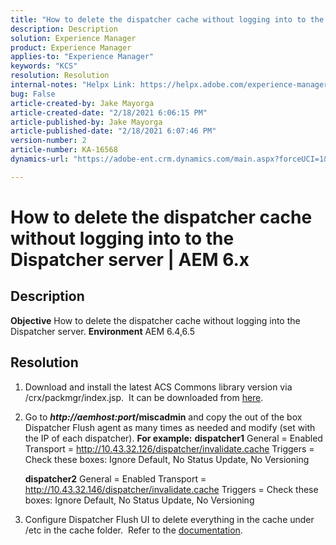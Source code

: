 ```yaml
---
title: "How to delete the dispatcher cache without logging into to the Dispatcher server | AEM 6.x"
description: Description
solution: Experience Manager
product: Experience Manager
applies-to: "Experience Manager"
keywords: "KCS"
resolution: Resolution
internal-notes: "Helpx Link: https://helpx.adobe.com/experience-manager/kb/How-to-delete-the-dispatcher-cache-without-logging-into-the-Dispatchers-AEM.html"
bug: False
article-created-by: Jake Mayorga
article-created-date: "2/18/2021 6:06:15 PM"
article-published-by: Jake Mayorga
article-published-date: "2/18/2021 6:07:46 PM"
version-number: 2
article-number: KA-16568
dynamics-url: "https://adobe-ent.crm.dynamics.com/main.aspx?forceUCI=1&pagetype=entityrecord&etn=knowledgearticle&id=b0e344fb-1372-eb11-a812-00224809aac7"

---
```

# How to delete the dispatcher cache without logging into to the Dispatcher server | AEM 6.x

## Description

<b>Objective</b>
How to delete the dispatcher cache without logging into the Dispatcher server.
<b>Environment</b>
AEM 6.4,6.5


## Resolution


1. Download and install the latest ACS Commons library version via /crx/packmgr/index.jsp.  It can be downloaded from [here](https://github.com/Adobe-Consulting-Services/acs-aem-commons/releases).
2. Go to <b>*http://aemhost:port*/miscadmin</b> and copy the out of the box Dispatcher Flush agent as many times as needed and modify (set with the IP of each dispatcher).
    <b>For example:</b>
    <b>dispatcher1</b>
    General = Enabled
    Transport = http://10.43.32.126/dispatcher/invalidate.cache
    Triggers = Check these boxes: Ignore Default, No Status Update, No Versioning
    
    <b>dispatcher2</b>
    General = Enabled
    Transport = http://10.43.32.146/dispatcher/invalidate.cache
    Triggers = Check these boxes: Ignore Default, No Status Update, No Versioning
3. Configure Dispatcher Flush UI to delete everything in the cache under /etc in the cache folder.  Refer to the [documentation](https://adobe-consulting-services.github.io/acs-aem-commons/features/dispatcher-flush-ui/index.html).

